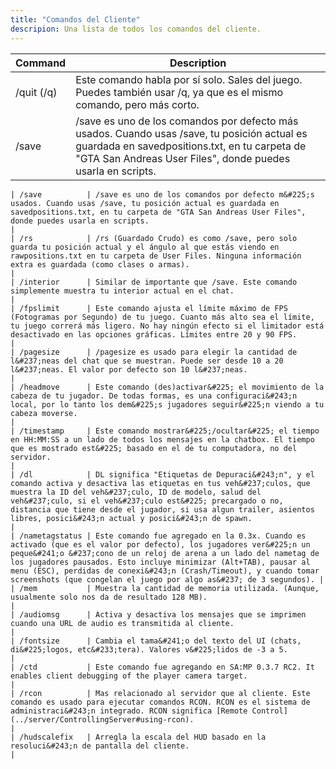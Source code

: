```yaml
---
title: "Comandos del Cliente"
descripion: Una lista de todos los comandos del cliente.
---
```


| Command        | Description                                                                                                                                                                                                                                                                                                          |
| -------------- | -------------------------------------------------------------------------------------------------------------------------------------------------------------------------------------------------------------------------------------------------------------------------------------------------------------------- |
| /quit (/q)     | Este comando habla por sí solo. Sales del juego. Puedes también usar /q, ya que es el mismo comando, pero más corto.                                                                                                                                                                                                 |
| /save          | /save es uno de los comandos por defecto más usados. Cuando usas /save, tu posición actual es guardada en savedpositions.txt, en tu carpeta de "GTA San Andreas User Files", donde puedes usarla en scripts.                                                                             |
```suggestion
| /save          | /save es uno de los comandos por defecto m&#225;s usados. Cuando usas /save, tu posición actual es guardada en savedpositions.txt, en tu carpeta de "GTA San Andreas User Files", donde puedes usarla en scripts.                                                                             |
| /rs            | /rs (Guardado Crudo) es como /save, pero solo guarda tu posición actual y el ángulo al que estás viendo en rawpositions.txt en tu carpeta de User Files. Ninguna información extra es guardada (como clases o armas).                                                                                                                    |
| /interior      | Similar de importante que /save. Este comando simplemente muestra tu interior actual en el chat.                                                                                                                                                                                                                            |
| /fpslimit      | Este comando ajusta el límite máximo de FPS (Fotogramas por Segundo) de tu juego. Cuanto más alto sea el límite, tu juego correrá más ligero. No hay ningún efecto si el limitador está desactivado en las opciones gráficas. Límites entre 20 y 90 FPS.                                                                                        |
| /pagesize      | /pagesize es usado para elegir la cantidad de l&#237;neas del chat que se muestran. Puede ser desde 10 a 20 l&#237;neas. El valor por defecto son 10 l&#237;neas.                                                                                                                                                                                |
| /headmove      | Este comando (des)activar&#225; el movimiento de la cabeza de tu jugador. De todas formas, es una configuraci&#243;n local, por lo tanto los dem&#225;s jugadores seguir&#225;n viendo a tu cabeza moverse.                                                                                                                                                                        |
| /timestamp     | Este comando mostrar&#225;/ocultar&#225; el tiempo en HH:MM:SS a un lado de todos los mensajes en la chatbox. El tiempo que es mostrado est&#225; basado en el de tu computadora, no del servidor.                                                                                                                                                                     |
| /dl            | DL significa "Etiquetas de Depuraci&#243;n", y el comando activa y desactiva las etiquetas en tus veh&#237;culos, que muestra la ID del veh&#237;culo, ID de modelo, salud del veh&#237;culo, si el veh&#237;culo est&#225; precargado o no, distancia que tiene desde el jugador, si usa algun trailer, asientos libres, posici&#243;n actual y posici&#243;n de spawn.                                                                    |
| /nametagstatus | Este comando fue agregado en la 0.3x. Cuando es activado (que es el valor por defecto), los jugadores ver&#225;n un peque&#241;o &#237;cono de un reloj de arena a un lado del nametag de los jugadores pausados. Esto incluye minimizar (Alt+TAB), pausar al menu (ESC), perdidas de conexi&#243;n (Crash/Timeout), y cuando tomar screenshots (que congelan el juego por algo as&#237; de 3 segundos). |
| /mem           | Muestra la cantidad de memoria utilizada. (Aunque, usualmente solo nos da de resultado 128 MB).                                                                                                                                                                                                                                 |
| /audiomsg      | Activa y desactiva los mensajes que se imprimen cuando una URL de audio es transmitida al cliente.                                                                                                                                                                                                                                         |
| /fontsize      | Cambia el tama&#241;o del texto del UI (chats, di&#225;logos, etc&#233;tera). Valores v&#225;lidos de -3 a 5.                                                                                                                                                                                                                                     |
| /ctd           | Este comando fue agregando en SA:MP 0.3.7 RC2. It enables client debugging of the player camera target.                                                                                                                                                                                                                  |
| /rcon          | Mas relacionado al servidor que al cliente. Este comando es usado para ejecutar comandos RCON. RCON es el sistema de administraci&#243;n integrado. RCON significa [Remote Control](../server/ControllingServer#using-rcon).                                                                                                      |
| /hudscalefix   | Arregla la escala del HUD basado en la resoluci&#243;n de pantalla del cliente.                                                                                                                                                                                                                                                               |
